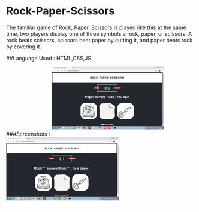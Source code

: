 # Rock-Paper-Scissors
The familiar game of Rock, Paper, Scissors is played like this at the same time, two players display one of three symbols a rock, paper, or scissors. A rock beats scissors, scissors beat paper by cutting it, and paper beats rock by covering it.

##Language Used : HTML,CSS,JS

###Screenshots : 
        <img src="https://github.com/subhaasree/Rock-Paper-Scissors/blob/master/assets/snap1.png" alt="Sign in" width="300">
        <img src="https://github.com/subhaasree/Rock-Paper-Scissors/blob/master/assets/snap2.png" alt="Sign in" width="300">


      
